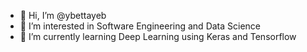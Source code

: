 - 👋 Hi, I’m @ybettayeb
- 👀 I’m interested in Software Engineering and Data Science
- 🌱 I’m currently learning Deep Learning using Keras and Tensorflow

<!---
ybettayeb/ybettayeb is a ✨ special ✨ repository because its `README.md` (this file) appears on your GitHub profile.
You can click the Preview link to take a look at your changes.
--->
